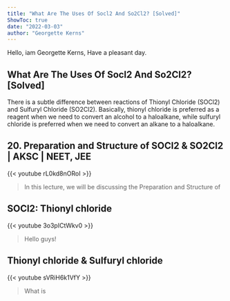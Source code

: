 ```yaml
---
title: "What Are The Uses Of Socl2 And So2Cl2? [Solved]"
ShowToc: true 
date: "2022-03-03"
author: "Georgette Kerns" 
---
```


Hello, iam Georgette Kerns, Have a pleasant day.
## What Are The Uses Of Socl2 And So2Cl2? [Solved]
There is a subtle difference between reactions of Thionyl Chloride (SOCl2) and Sulfuryl Chloride (SO2Cl2). Basically, thionyl chloride is preferred as a reagent when we need to convert an alcohol to a haloalkane, while sulfuryl chloride is preferred when we need to convert an alkane to a haloalkane.

## 20. Preparation and Structure of SOCl2 & SO2Cl2   | AKSC | NEET, JEE
{{< youtube rL0kd8nORoI >}}
>In this lecture, we will be discussing the Preparation and Structure of 

## SOCl2: Thionyl chloride
{{< youtube 3o3pICtWkv0 >}}
>Hello guys! 

## Thionyl chloride & Sulfuryl chloride
{{< youtube sVRiH6k1VfY >}}
>What is

